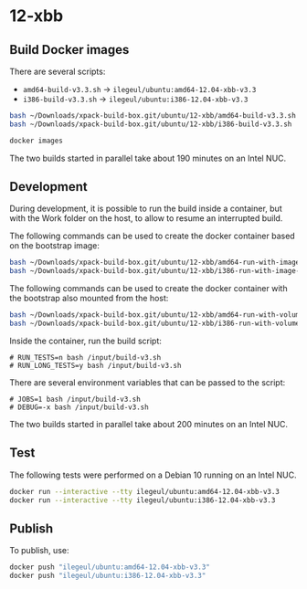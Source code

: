 
# 12-xbb

## Build Docker images

There are several scripts:

- `amd64-build-v3.3.sh` -> `ilegeul/ubuntu:amd64-12.04-xbb-v3.3`
- `i386-build-v3.3.sh` -> `ilegeul/ubuntu:i386-12.04-xbb-v3.3`

```sh
bash ~/Downloads/xpack-build-box.git/ubuntu/12-xbb/amd64-build-v3.3.sh
bash ~/Downloads/xpack-build-box.git/ubuntu/12-xbb/i386-build-v3.3.sh

docker images
```

The two builds started in parallel take about 190 minutes on an Intel NUC.

## Development

During development, it is possible to run the build inside a container,
but with the Work folder on the host, to allow to resume an interrupted
build.

The following commands can be used to create the docker container
based on the bootstrap image:

```sh
bash ~/Downloads/xpack-build-box.git/ubuntu/12-xbb/amd64-run-with-image-v3.3.sh
bash ~/Downloads/xpack-build-box.git/ubuntu/12-xbb/i386-run-with-image-v3.3.sh
```

The following commands can be used to create the docker container
with the bootstrap also mounted from the host:

```sh
bash ~/Downloads/xpack-build-box.git/ubuntu/12-xbb/amd64-run-with-volume-v3.3.sh
bash ~/Downloads/xpack-build-box.git/ubuntu/12-xbb/i386-run-with-volume-v3.3.sh
```

Inside the container, run the build script:

```console
# RUN_TESTS=n bash /input/build-v3.sh
# RUN_LONG_TESTS=y bash /input/build-v3.sh
```

There are several environment variables that can be passed to the script:

```console
# JOBS=1 bash /input/build-v3.sh
# DEBUG=-x bash /input/build-v3.sh
```

The two builds started in parallel take about 200 minutes on an Intel NUC.

## Test

The following tests were performed on a Debian 10
running on an Intel NUC.

```sh
docker run --interactive --tty ilegeul/ubuntu:amd64-12.04-xbb-v3.3
docker run --interactive --tty ilegeul/ubuntu:i386-12.04-xbb-v3.3
```

## Publish

To publish, use:

```sh
docker push "ilegeul/ubuntu:amd64-12.04-xbb-v3.3"
docker push "ilegeul/ubuntu:i386-12.04-xbb-v3.3"
```
